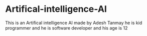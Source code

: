 # Artifical-intelligence-AI
This is an Artifical intelligence AI made by Adesh Tanmay he is kid programmer and he is software developer and his age is 12
